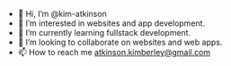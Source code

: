 - 👋 Hi, I’m @kim-atkinson
- 👀 I’m interested in websites and app development. 
- 🌱 I’m currently learning fullstack development.
- 💞️ I’m looking to collaborate on websites and web apps. 
- 📫 How to reach me atkinson.kimberley@gmail.com

<!---
kim-atkinson/kim-atkinson is a ✨ special ✨ repository because its `README.md` (this file) appears on your GitHub profile.
You can click the Preview link to take a look at your changes.
--->
